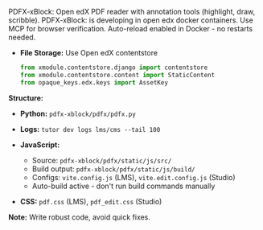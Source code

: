 PDFX-xBlock: Open edX PDF reader with annotation tools (highlight, draw, scribble).
PDFX-xBlock: is developing in open edx docker containers.
Use MCP for browser verification. Auto-reload enabled in Docker - no restarts needed.

* **File Storage:** Use Open edX contentstore
  ```python
  from xmodule.contentstore.django import contentstore
  from xmodule.contentstore.content import StaticContent
  from opaque_keys.edx.keys import AssetKey
  ```

**Structure:**

* **Python:** `pdfx-xblock/pdfx/pdfx.py`
* **Logs:** `tutor dev logs lms/cms --tail 100`

* **JavaScript:**
  * Source: `pdfx-xblock/pdfx/static/js/src/`
  * Build output: `pdfx-xblock/pdfx/static/js/build/`
  * Configs: `vite.config.js` (LMS), `vite.edit.config.js` (Studio)
  * Auto-build active - don't run build commands manually

* **CSS:** `pdf.css` (LMS), `pdf_edit.css` (Studio)

**Note:** Write robust code, avoid quick fixes.

